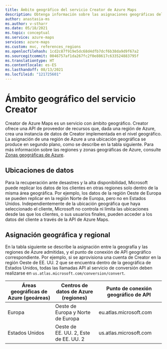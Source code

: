 ```yaml
---
title: Ámbito geográfico del servicio Creator de Azure Maps
description: Obtenga información sobre las asignaciones geográficas del servicio Creator de Azure Maps en Azure Maps
author: anastasia-ms
ms.author: v-stharr
ms.date: 05/18/2021
ms.topic: conceptual
ms.service: azure-maps
services: azure-maps
ms.custom: mvc, references_regions
ms.openlocfilehash: 1cd2c87f919e5dc68d4dfb7dcf6b38da9d9f67a2
ms.sourcegitcommit: 0046757af1da267fc2f0e88617c633524883795f
ms.translationtype: HT
ms.contentlocale: es-ES
ms.lasthandoff: 08/13/2021
ms.locfileid: "121725601"
---
```

# <a name="creator-service-geographic-scope"></a>Ámbito geográfico del servicio Creator

Creator de Azure Maps es un servicio con ámbito geográfico. Creator ofrece una API de proveedor de recursos que, dada una región de Azure, crea una instancia de datos de Creator implementada en el nivel geográfico. La asignación de una región de Azure a una ubicación geográfica se produce en segundo plano, como se describe en la tabla siguiente. Para más información sobre las regiones y zonas geográficas de Azure, consulte [Zonas geográficas de Azure](https://azure.microsoft.com/global-infrastructure/geographies).

## <a name="data-locations"></a>Ubicaciones de datos

Para la recuperación ante desastres y la alta disponibilidad, Microsoft puede replicar los datos de los clientes en otras regiones solo dentro de la misma área geográfica. Por ejemplo, los datos de la región Oeste de Europa se pueden replicar en la región Norte de Europa, pero no en Estados Unidos.  Independientemente de la ubicación geográfica que haya seleccionado el cliente, Microsoft no controla ni limita las ubicaciones desde las que los clientes, o sus usuarios finales, pueden acceder a los datos del cliente a través de la API de Azure Maps.  

## <a name="geographic-and-regional-mapping"></a>Asignación geográfica y regional

En la tabla siguiente se describe la asignación entre la geografía y las regiones de Azure admitidas, y el punto de conexión de API geográfico correspondiente. Por ejemplo, si se aprovisiona una cuenta de Creator en la región Oeste de EE. UU. 2 que se encuentra dentro de la geográfica de Estados Unidos, todas las llamadas API al servicio de conversión deben realizarse en `us.atlas.microsoft.com/conversion/convert`.


| Áreas geográficas de Azure (geoáreas) | Centros de datos de Azure (regiones) | Punto de conexión geográfico de API |
|------------------------|----------------------|-------------|
| Europa| Oeste de Europa y Norte de Europa | eu.atlas.microsoft.com |
|Estados Unidos | Oeste de EE. UU. 2, Este de EE. UU. 2 | us.atlas.microsoft.com |
